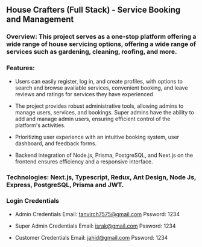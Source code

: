 ## House Crafters (Full Stack) - Service Booking and Management

### Overview: This project serves as a one-stop platform offering a wide range of house servicing options, offering a wide range of services such as gardening, cleaning, roofing, and more.

### Features:

- Users can easily register, log in, and create profiles, with options to search and browse available services, convenient booking, and leave reviews and ratings for services they have experienced

- The project provides robust administrative tools, allowing admins to manage users, services, and bookings. Super admins have the ability to add and manage admin users, ensuring efficient control of the platform's activities.

- Prioritizing user experience with an intuitive booking system, user dashboard, and feedback forms.

- Backend integration of Node.js, Prisma, PostgreSQL, and Next.js on the frontend ensures efficiency and a responsive interface.

### Technologies: Next.js, Typescript, Redux, Ant Design, Node Js, Express, PostgreSQL, Prisma and JWT.

### Login Credentials

- Admin Credentials
  Email: tanvirch7575@gmail.com
  Pssword: 1234

- Super Admin Credentials
  Email: israk@gmail.com
  Pssword: 1234

- Customer Credentials
  Email: jahid@gmail.com
  Pssword: 1234
